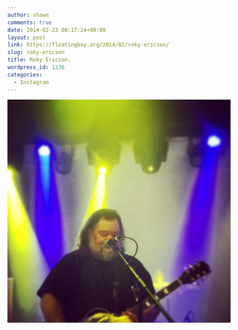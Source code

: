 ```yaml
---
author: shawn
comments: true
date: 2014-02-23 08:17:24+00:00
layout: post
link: https://floatingboy.org/2014/02/roky-ericson/
slug: roky-ericson
title: Roky Ericson.
wordpress_id: 1236
categories:
  - Instagram
---
```


[![Roky Ericson.](/assets/media/2014/02/9c7203e89c3811e39f5e124de765e540_8.jpg)](/assets/media/2014/02/9c7203e89c3811e39f5e124de765e540_8.jpg)
